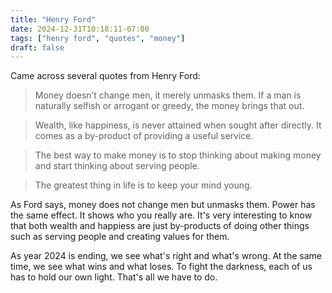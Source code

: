 ```yaml
---
title: "Henry Ford"
date: 2024-12-31T10:18:11-07:00
tags: ["henry ford", "quotes", "money"]
draft: false
---
```


Came across several quotes from Henry Ford:

> Money doesn’t change men, it merely unmasks them. If a man is naturally selfish or arrogant or greedy, the money brings that out.

> Wealth, like happiness, is never attained when sought after directly. It comes as a by-product of providing a useful service.

> The best way to make money is to stop thinking about making money and start thinking about serving people.

> The greatest thing in life is to keep your mind young.

As Ford says, money does not change men but unmasks them. Power has the same effect. It shows who you really are. It's very interesting to know that both wealth and happiess are just by-products of doing other things such as serving people and creating values for them.

As year 2024 is ending, we see what's right and what's wrong. At the same time, we see what wins and what loses. To fight the darkness, each of us has to hold our own light. That's all we have to do.

